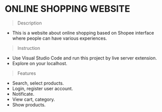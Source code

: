 # ONLINE SHOPPING WEBSITE

> Description
- This is a website about online shopping based on Shopee interface where people can have various experiences.

> Instruction
- Use Visual Studio Code and run this project by live server extension.
- Explore on your localhost.

> Features
- Search, select products.
- Login, register user account.
- Notificate.
- View cart, category.
- Show products.

